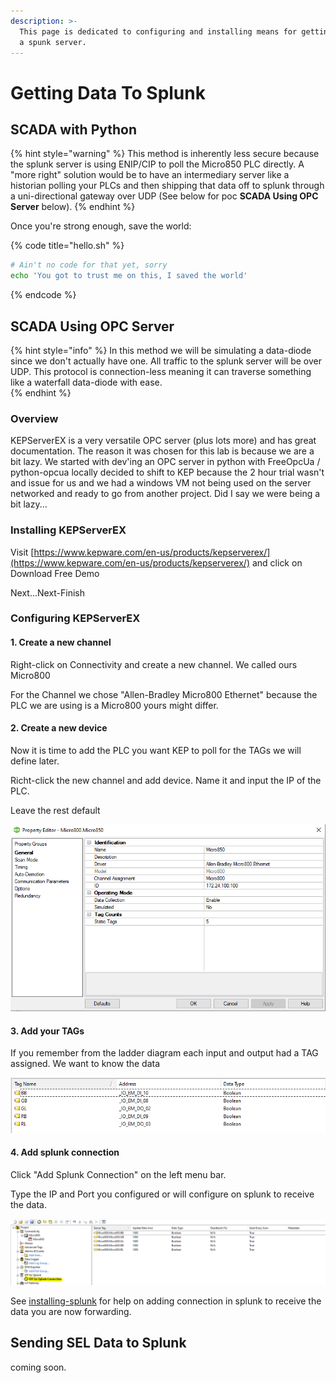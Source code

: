 ```yaml
---
description: >-
  This page is dedicated to configuring and installing means for getting data to
  a spunk server.
---
```


# Getting Data To Splunk

## SCADA with Python

{% hint style="warning" %}
This method is inherently less secure because the splunk server is using ENIP/CIP to poll the Micro850 PLC directly. A "more right" solution would be to have an intermediary server like a historian polling your PLCs and then shipping that data off to splunk through a uni-directional gateway over UDP \(See below for poc **SCADA Using OPC Server** below\).
{% endhint %}

Once you're strong enough, save the world:

{% code title="hello.sh" %}
```bash
# Ain't no code for that yet, sorry
echo 'You got to trust me on this, I saved the world'
```
{% endcode %}

## SCADA Using OPC Server 

{% hint style="info" %}
In this method we will be simulating a data-diode since we don't actually have one. All traffic to the splunk server will be over UDP. This protocol is connection-less meaning it can traverse something like a waterfall data-diode with ease.  
{% endhint %}

### Overview

KEPServerEX is a very versatile OPC server \(plus lots more\)  and has great documentation. The reason it was chosen for this lab is because we are a bit lazy. We started with dev'ing an OPC server in python with FreeOpcUa / python-opcua  locally decided to shift to KEP because the 2 hour trial wasn't and issue for us and we had a windows VM not being used on the server networked and ready to go from another project. Did I say we were being a bit lazy...

### Installing KEPServerEX

Visit [https://www.kepware.com/en-us/products/kepserverex/](https://www.kepware.com/en-us/products/kepserverex/) and click on Download Free Demo

Next...Next-Finish

### Configuring KEPServerEX

#### 1. Create a new channel

Right-click on Connectivity and create a new channel. We called ours Micro800

For the Channel we chose "Allen-Bradley Micro800 Ethernet" because the PLC we are using is a Micro800 yours might differ.

#### 2. Create a new device

Now it is time to add the PLC you want KEP to poll for the TAGs we will define later. 

Richt-click the new channel and add device. Name it and input the IP of the PLC.

Leave the rest default 

![](../.gitbook/assets/image%20%28125%29.png)

#### 3. Add your TAGs

If you remember from the ladder diagram each input and output had a TAG assigned. We want to know the data 

![](../.gitbook/assets/image%20%28127%29.png)

#### 4. Add splunk connection

Click "Add Splunk Connection" on the left menu bar.

Type the IP and Port you configured or will configure on splunk to receive the data.

![](../.gitbook/assets/image%20%28123%29.png)

See [installing-splunk](../creating-an-siem/installing-splunk.md) for help on adding connection in splunk to receive the data you are now forwarding.

## Sending SEL Data to Splunk 

coming soon. 


